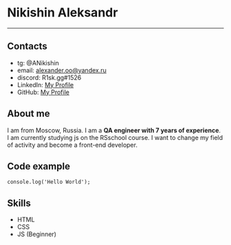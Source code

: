 Nikishin Aleksandr
===
***

## Contacts
* tg: @ANikishin
* email: alexander.oo@yandex.ru
* discord: R1sk.gg#1526
* LinkedIn: [My Profile](https://www.linkedin.com/in/aleksandr-nikishin-9b5003187/)
* GitHub: [My Profile](https://github.com/NAleksandr)

## About me

I am from Moscow, Russia. I am a **QA engineer with 7 years of experience**. I am currently studying js on the RSschool course.
I want to change my field of activity and become a front-end developer.

## Code example

```
console.log('Hello World');
```

## Skills
* HTML
* CSS
* JS (Beginner)



